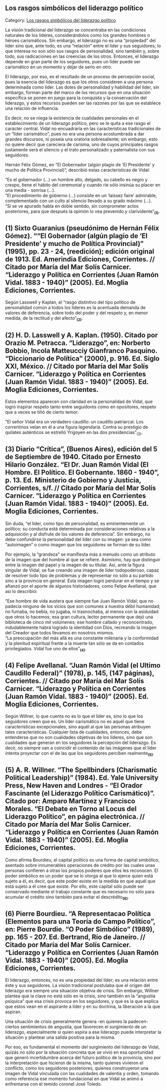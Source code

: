 ## Los rasgos simbólicos del liderazgo político

Category: [Los rasgos simbólicos del liderazgo político](http://descubrircorrientes.com.ar/2012/index.php/4047-corrientes-en-la-familia-argentina-1870-a-la-actualidad/gobiernos-autonomistas-de-gallino-a-ruiz-1880-1897/primer-mandato-de-juan-ramon-vidal/quien-fue-juan-ramon-vidal-un-itinerario-biografico-del-lider/los-rasgos-simbolicos-del-liderazgo-politico)

La visión tradicional del liderazgo se concentraba en las condiciones naturales de los líderes, considerándolos como los grandes hombres o héroes carismáticos. Sin embargo, el liderazgo no es una “propiedad” del líder sino que, ante todo, es una “relación” entre el líder y sus seguidores; lo que interesa no son sólo sus rasgos de personalidad, sino también y, sobre todo, sus radicaciones en las creencias de los otros. Entonces, el liderazgo depende en gran parte de los seguidores, pues un líder puede ser carismático en un momento y dejar de serlo en otro.

El liderazgo, por eso, es el resultado de un proceso de percepción social, pues la esencia del liderazgo es que los otros consideren a una persona determinada como líder. Las dotes de personalidad y habilidad del líder, sin embargo, forman parte del marco de los recursos que en una situación específica se ponen en juego para la conquista y la conservación del liderazgo, y estos recursos pueden ser las razones por las que se establece una relación de influencia.

Es decir, no se niega la existencia de cualidades personales en el establecimiento de un liderazgo político, pero se le quita a ese rasgo el carácter central. Vidal no encuadraría en las características tradicionales de un “líder carismático”, pues no era una persona acostumbrada a dar grandes discursos, ni poseía una oratoria sobresaliente; sin embargo, esto no quiere decir que careciera de carisma, uno de cuyos principales rasgos justamente será el silencio y el trato personalizado y paternalista con sus seguidores.

Hernán Félix Gómez, en “El Gobernador (algún plagio de ‘El Presidente’ y mucho de Política Provincial)”, describió estas características de Vidal:

“Es el gobernador (...) un hombre alto, delgado, su cabello es negro y crespo, tiene el hábito del ceremonial y cuando ríe sólo insinúa su placer en una media - sonrisa (...).  
“El procedimiento de gobierno (...) consiste en un ‘laissez faire’ admirable, complementado con un culto al silencio llevado a su grado máximo (...).  
“Si se ve apurado habla en doble sentido, sin comprometer actos posteriores, para que después la opinión lo vea prevenido y clarividente”<sub><strong>(1)</strong></sub>.

## **(1)** Sixto Guaranius (pseudónimo de Hernán Félix Gómez). ““El Gobernador (algún plagio de ‘El Presidente’ y mucho de Política Provincial)” (1995), pp. 23 - 24, (reedición); edición original de 1913. Ed. Amerindia Ediciones, Corrientes. // Citado por María del Mar Solís Carnicer. “Liderazgo y Política en Corrientes (Juan Ramón Vidal. 1883 - 1940)” (2005). Ed. Moglia Ediciones, Corrientes.

Según Lasswell y Kaplan, el “rasgo distintivo del tipo político de personalidad común a todos los líderes es la acentuada demanda de valores de deferencia, sobre todo del poder y del respeto y, en menor medida, de la rectitud y del afecto”<sub><strong>(2)</strong></sub>.

## **(2)** H. D. Lasswell y A. Kaplan. (1950). Citado por Orazio M. Petracca. “Liderazgo”, en: Norberto Bobbio, Incola Matteucciy Gianfranco Pasquino. “Diccionario de Política” (2000), p. 916. Ed. Siglo XXI, México. // Citado por María del Mar Solís Carnicer. “Liderazgo y Política en Corrientes (Juan Ramón Vidal. 1883 - 1940)” (2005). Ed. Moglia Ediciones, Corrientes.

Estos elementos aparecen con claridad en la personalidad de Vidal, que logró inspirar respeto tanto entre seguidores como en opositores, respeto que a veces se tiñó de cierto temor:

“El señor Vidal era un verdadero caudillo: un caudillo patriarcal. Los correntinos veían en él a una figura legendaria. Contra su prestigio de quilates auténticos se estrelló Yrigoyen en las dos presidencias”<sub>(3)</sub>.

## **(3)** Diario “Crítica”, (Buenos Aires), edición del 5 de Septiembre de 1940. Citado por Ernesto Hilario González. “El Dr. Juan Ramón Vidal (El Hombre. El Político. El Gobernante. 1860 - 1940”, p. 13. Ed. Ministerio de Gobierno y Justicia, Corrientes, s/f. // Citado por María del Mar Solís Carnicer. “Liderazgo y Política en Corrientes (Juan Ramón Vidal. 1883 - 1940)” (2005). Ed. Moglia Ediciones, Corrientes.

Sin duda, “el líder, como tipo de personalidad, es eminentemente un político; su conducta está determinada por consideraciones relativas a la adquisición y al disfrute de los valores de deferencia”. Sin embargo, no debe confundirse la personalidad del líder con su imagen: ya sea como “autoimagen” o como imagen que los seguidores se forman de su líder.

Por ejemplo, la “grandeza” se manifiesta más a menudo como un atributo de la imagen que del hombre al que se refiere. Asimismo, hay que distinguir entre la imagen del papel y la imagen de su titular. Así, ante la figura singular de Vidal, se fue creando una imagen de líder todopoderoso, capaz de resolver todo tipo de problemas y de representar no sólo a su partido sino a la provincia en general. Esta imagen logró perdurar en el tiempo y se afianzó por el aporte de algunos historiadores, como Felipe Avellanal, que así lo describió:

“Ese hombre de vida austera que siempre fue Juan Ramón Vidal; que no padecía ninguno de los vicios que son comunes a nuestra débil humanidad; no fumaba, no bebía, no jugaba, ni trasnochaba, al menos con la asiduidad que otros lo hacemos; esa gran cultura, lector permanente que dejó una biblioteca de cinco mil volúmenes; ese hombre callado y reconcentrado, indudablemente habrá logrado la identidad con Dios, recreando la imagen del Creador que todos llevamos en nosotros mismos.  
“La preocupación del más allá es una constante milenaria y la conformidad y la plenitud espiritual frente a la muerte tan sólo se da en contados privilegiados. Vidal fue uno de ellos”<sub><strong>(4)</strong></sub>.

## **(4)** Felipe Avellanal. “Juan Ramón Vidal (el Ultimo Caudillo Federal)” (1978), p. 145, (147 páginas), Corrientes. // Citado por María del Mar Solís Carnicer. “Liderazgo y Política en Corrientes (Juan Ramón Vidal. 1883 - 1940)” (2005). Ed. Moglia Ediciones, Corrientes.

Según Willner, lo que cuenta no es lo que el líder es, sino lo que los seguidores creen que es. Un líder carismático no es aquél que tiene características excepcionales, sino aquél al que las personas atribuyen tales características. Cualquier lista de cualidades, entonces, debe entenderse que no son cualidades objetivas de los líderes, sino que son cualidades que generan en los seguidores la percepción del liderazgo. Es decir, no siempre van a coincidir el contenido de las imágenes que el líder intenta proyectar con el de las que los seguidores perciben realmente<sub><strong>(5)</strong></sub>.

## **(5)** A. R. Willner. “The Spellbinders (Charismatic Political Leadership)” (1984). Ed. Yale University Press, New Haven and Londres - “El Orador Fascinante (el Liderazgo Político Carismático)”. Citado por: Amparo Martínez y Francisco Morales. “El Debate en Torno al Locus del Liderazgo Político”, en página electrónica. // Citado por María del Mar Solís Carnicer. “Liderazgo y Política en Corrientes (Juan Ramón Vidal. 1883 - 1940)” (2005). Ed. Moglia Ediciones, Corrientes.

Como afirma Bourdieu, el capital político es una forma de capital simbólico, asentado sobre innumerables operaciones de crédito por las cuales unas personas confieren a otras los propios poderes que ellos les reconocen. El poder simbólico es un poder que se lo otorga al que lo ejerce quien está sujeto a él, es decir, que este poder existe en la medida en que aquél que está sujeto a él cree que existe. Por ello, este capital sólo puede ser conservado mediante el trabajo constante que es necesario no sólo para acumular el crédito sino también para evitar el descrédito<sub><strong>(6)</strong></sub>.

## **(6)** Pierre Bourdieu. “A Representacao Política (Elementos para una Teoría do Campo Político”, en: Pierre Bourdie. “O Poder Simbólico” (1989), pp. 165 - 207. Ed. Bertrand, Río de Janeiro. // Citado por María del Mar Solís Carnicer. “Liderazgo y Política en Corrientes (Juan Ramón Vidal. 1883 - 1940)” (2005). Ed. Moglia Ediciones, Corrientes.

El liderazgo, entonces, no es una propiedad del líder; es una relación entre éste y sus seguidores. La visión tradicional postulaba que el origen del liderazgo era siempre una situación objetiva de crisis. Sin embargo, Willner plantea que la clave no está sólo en la crisis, sino también en la “angustia psíquica” que esa crisis provoca en los seguidores, y que es la que explica que estos vean en el aspirante a líder y en su doctrina, la liberación a la que aspiran.

Una situación de crisis generalmente genera -en quienes la padecen- ciertos sentimientos de angustia, que favorecen el surgimiento de un liderazgo, especialmente si quien aspira a ese liderazgo puede interpretar la situación y plantear una salida positiva para la misma.

Por eso, es fundamental el momento del surgimiento del liderazgo de Vidal, quizás no sólo por la situación concreta que se vivió en esa oportunidad que generó incertidumbre acerca del futuro político de la provincia, sino por la interpretación que hicieron de la misma, tanto quienes vivieron el conflicto, como los seguidores posteriores, quienes construyeron una imagen de Vidal vinculada con las cualidades de valentía y orden, tomando como referencia ese momento fundacional en que Vidal se animó a enfrentarse con el temido coronel José Toledo.